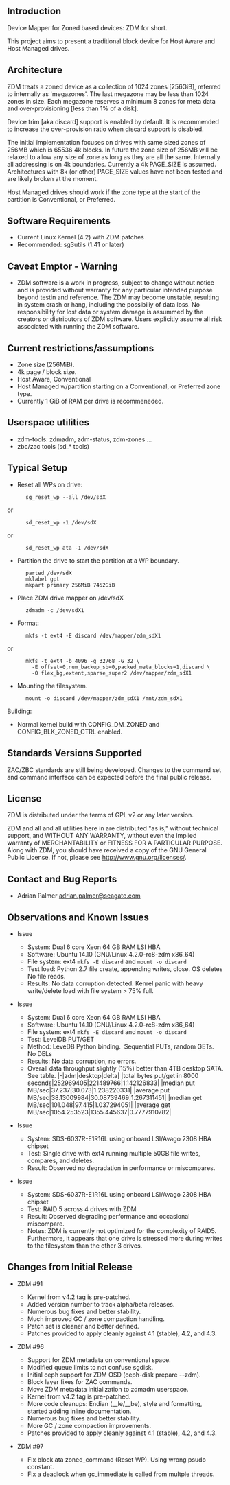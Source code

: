 
## Introduction

Device Mapper for Zoned based devices: ZDM for short.

This project aims to present a traditional block device for Host Aware and
Host Managed drives.

## Architecture

ZDM treats a zoned device as a collection of 1024 zones [256GiB], referred to internally as 'megazones'. The last megazone may be less than 1024 zones in size. Each megazone reserves a minimum 8 zones for meta data and over-provisioning [less than 1% of a disk].

Device trim [aka discard] support is enabled by default. It is recommended to increase the over-provision ratio when discard support is disabled.

The initial implementation focuses on drives with same sized zones of 256MB which is 65536 4k blocks. In future the zone size of 256MB will be relaxed to allow any size of zone as long as they are all the same.
Internally all addressing is on 4k boundaries. Currently a 4k PAGE_SIZE is assumed. Architectures with 8k (or other) PAGE_SIZE values have not been tested and are likely broken at the moment.

Host Managed drives should work if the zone type at the start of the partition is Conventional, or Preferred.

## Software Requirements

  - Current Linux Kernel (4.2) with ZDM patches
  - Recommended: sg3utils (1.41 or later)

## Caveat Emptor - Warning

  - ZDM software is a work in progress, subject to change without notice and is provided without warranty for any particular intended purpose beyond testin and reference. The ZDM may become unstable, resulting in system crash or hang, including the possibiliy of data loss.  No responsibility for lost data or system damage is assummed by the creators or distributors of ZDM software.  Users explicitly assume all risk associated with running the ZDM software.

## Current restrictions/assumptions

  - Zone size (256MiB).
  - 4k page / block size.
  - Host Aware, Conventional
  - Host Managed w/partition starting on a Conventional, or Preferred zone type.
  - Currently 1 GiB of RAM per drive is recommeneded.

## Userspace utilities
  - zdm-tools: zdmadm, zdm-status, zdm-zones ...
  - zbc/zac tools (sd_* tools)

## Typical Setup

  - Reset all WPs on drive:
```
      sg_reset_wp --all /dev/sdX
```
or
```
      sd_reset_wp -1 /dev/sdX
```
or
```
      sd_reset_wp ata -1 /dev/sdX
```

  - Partition the drive to start the partition at a WP boundary.
```
      parted /dev/sdX
      mklabel gpt
      mkpart primary 256MiB 7452GiB
```

  - Place ZDM drive mapper on /dev/sdX
```
      zdmadm -c /dev/sdX1
```

  - Format:
```
      mkfs -t ext4 -E discard /dev/mapper/zdm_sdX1
```
or
```
      mkfs -t ext4 -b 4096 -g 32768 -G 32 \
        -E offset=0,num_backup_sb=0,packed_meta_blocks=1,discard \
        -O flex_bg,extent,sparse_super2 /dev/mapper/zdm_sdX1
```

  - Mounting the filesystem.
```
      mount -o discard /dev/mapper/zdm_sdX1 /mnt/zdm_sdX1
```

Building:
  - Normal kernel build with CONFIG_DM_ZONED and CONFIG_BLK_ZONED_CTRL enabled.

## Standards Versions Supported

ZAC/ZBC standards are still being developed. Changes to the command set and
command interface can be expected before the final public release.

## License

ZDM is distributed under the terms of GPL v2 or any later version.

ZDM and all and all utilities here in are distributed "as is," without technical
support, and WITHOUT ANY WARRANTY, without even the implied warranty of
MERCHANTABILITY or FITNESS FOR A PARTICULAR PURPOSE. Along with ZDM, you should
have received a copy of the GNU General Public License.
If not, please see http://www.gnu.org/licenses/.

## Contact and Bug Reports

 - Adrian Palmer [adrian.palmer@seagate.com](mailto:adrian.palmer@seagate.com)

## Observations and Known Issues

 - Issue
    * System: 	Dual 6 core Xeon 64 GB RAM LSI HBA
    * Software:	Ubuntu 14.10 (GNU/Linux 4.2.0-rc8-zdm x86_64)
    * File system: ext4 ``mkfs -E discard`` and  ``mount -o discard``
    * Test load: Python 2.7 file create, appending writes, close. OS deletes No file reads.
    * Results: No data corruption detected. Kenrel panic with heavy write/delete load with file system > 75% full.

 - Issue
    * System: 	Dual 6 core Xeon 64 GB RAM LSI HBA
    * Software:	Ubuntu 14.10 (GNU/Linux 4.2.0-rc8-zdm x86_64)
    * File system: ext4 ``mkfs -E discard`` and  ``mount -o discard``
    * Test: LevelDB PUT/GET
    * Method: LeveDB Python binding.  Sequential PUTs, random GETs. No DELs
    * Results: No data corruption, no errors.
    * Overall data throughput slightly (15%) better than 4TB desktop SATA. See table.
|-|zdm|desktop|delta|
|total bytes put/get in 8000 seconds|252969405|221489766|1.142126833|
|median put MB/sec|37.237|30.073|1.238220331|
|average put MB/sec|38.13009984|30.08739469|1.267311451|
|median get MB/sec|101.048|97.415|1.037294051|
|average get MB/sec|1054.253523|1355.445637|0.7777910782|

 - Issue
    * System: SDS-6037R-E1R16L using onboard LSI/Avago 2308 HBA chipset
    * Test: Single drive with ext4 running multiple 50GB file writes, compares, and deletes.
    * Result: Observed no degradation in performance or miscompares.

 - Issue
    * System: SDS-6037R-E1R16L using onboard LSI/Avago 2308 HBA chipset
    * Test: RAID 5 across 4 drives with ZDM
    * Result: Observed degrading performance and occasional miscompare.
    * Notes: ZDM is currently not optimized for the complexity of RAID5. Furthermore, it appears that one drive is stressed more during writes to the filesystem than the other 3 drives.

## Changes from Initial Release

  - ZDM #91
    * Kernel from v4.2 tag is pre-patched.
    * Added version number to track alpha/beta releases.
    * Numerous bug fixes and better stability.
    * Much improved GC / zone compaction handling.
    * Patch set is cleaner and better defined.
    * Patches provided to apply cleanly against 4.1 (stable), 4.2, and 4.3.

  - ZDM #96
    * Support for ZDM metadata on conventional space.
    * Modified queue limits to not confuse sgdisk.
    * Initial ceph support for ZDM OSD (ceph-disk prepare --zdm).
    * Block layer fixes for ZAC commands.
    * Move ZDM metadata initialization to zdmadm userspace.
    * Kernel from v4.2 tag is pre-patched.
    * More code cleanups: Endian (__le/__be), style and formatting, started adding inline documentation.
    * Numerous bug fixes and better stability.
    * More GC / zone compaction improvements.
    * Patches provided to apply cleanly against 4.1 (stable), 4.2, and 4.3.

  - ZDM #97
    * Fix block ata zoned_command (Reset WP). Using wrong psudo constant.
    * Fix a deadlock when gc_immediate is called from multple threads.
